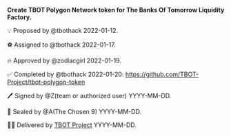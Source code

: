 **Create TBOT Polygon Network token for The Banks Of Tomorrow Liquidity Factory.**

💡 Proposed by @tbothack 2022-01-12.

⚽ Assigned to @tbothack 2022-01-17.

🔥 Approved by @zodiacgirl 2022-01-19.

✅ Completed by @tbothack 2022-01-20: https://github.com/TBOT-Project/tbot-polygon-token

🖊️ Signed by @Z(team or authorized user) YYYY-MM-DD.

💌 Sealed by @A(The Chosen 9) YYYY-MM-DD.

🏴‍☠️ Delivered by [TBOT Project](https://tbot.fi) YYYY-MM-DD.
